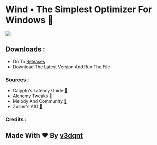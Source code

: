 
# Wind • The Simplest Optimizer For Windows 🌃
<img src="https://github.com/v3dqnt/Wind/blob/main/WIND%20%E2%80%A2%20Your%20GOTO%20WINDOWS%20OPTIMIZER.png"> 

## Downloads :
- Go To [Releases](http://github.com/v3dqnt/Wind/releases "releases")
- Download The Latest Version And Run The File

### Sources :
- Calypto's Latency Guide [🔗](https://docs.google.com/document/d/1c2-lUJq74wuYK1WrA_bIvgb89dUN0sj8-hO3vqmrau4/edit)
- Alchemy Tweaks [🔗](https://www.youtube.com/@ALCHEMYTWEAKS)
- Melody And Community [🔗](https://discord.com/invite/fzWpQgm)
- Zusier's AIO [🔗](https://github.com/Zusier/Zusiers-optimization-Batch)

### Credits :
## Made With ❤ By [v3dqnt](http://github.com/v3dqnt "v3dqnt")
